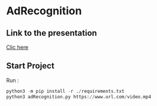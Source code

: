 # AdRecognition

## Link to the presentation

[Clic here](Project_Presentation.pdf)

## Start Project

Run : 

```python
python3 -m pip install -r ./requirements.txt
python3 adRecognition.py https://www.url.com/video.mp4
```

